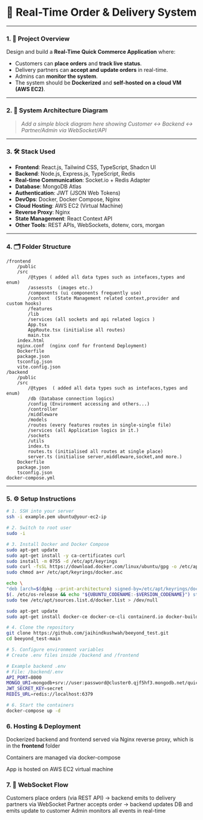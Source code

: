 # 🚀 Real-Time Order & Delivery System

---

### 1. 📌 Project Overview

Design and build a **Real-Time Quick Commerce Application** where:

- Customers can **place orders** and **track live status**.
- Delivery partners can **accept and update orders** in real-time.
- Admins can **monitor the system**.
- The system should be **Dockerized** and **self-hosted on a cloud VM (AWS EC2)**.

---

### 2. 🧩 System Architecture Diagram

> _Add a simple block diagram here showing Customer ↔ Backend ↔ Partner/Admin via WebSocket/API_

---

### 3. 🛠️ Stack Used

- **Frontend**: React.js, Tailwind CSS, TypeScript, Shadcn UI  
- **Backend**: Node.js, Express.js, TypeScript, Redis  
- **Real-time Communication**: Socket.io + Redis Adapter 
- **Database**: MongoDB Atlas  
- **Authentication**: JWT (JSON Web Tokens)  
- **DevOps**: Docker, Docker Compose, Nginx  
- **Cloud Hosting**: AWS EC2 (Virtual Machine)  
- **Reverse Proxy**: Nginx  
- **State Management**: React Context API  
- **Other Tools**: REST APIs, WebSockets, dotenv, cors, morgan

---

### 4. 🗂️ Folder Structure
    /frontend
        /public
        /src
            /@types ( added all data types such as intefaces,types and enum)
            /assessts  (images etc.)
            /components (ui components frequently use)
            /context  (State Management related context,provider and custom hooks)
            /features 
            /lib
            /services (all sockets and api related logics )
            App.tsx  
            AppRoute.tsx (initialise all routes)
            main.tsx
        index.html
        nginx.conf  (nginx conf for frontend Deployment)
        Dockerfile
        package.json
        tsconfig.json
        vite.config.json
    /backend
        /public
        /src
            /@types  ( added all data types such as intefaces,types and enum)
            /db (Database connection logics)
            /config (Environment accessing and others...)
            /controller 
            /middleware
            /models
            /routes (every features routes in single-single file)
            /services (all Application logics in it.)
            /sockets 
            /utils
            index.ts
            routes.ts (initialised all routes at single place)
            server.ts (initialise server,middleware,socket,and more.)
        Dockerfile
        package.json
        tsconfig.json
    docker-compose.yml



---

### 5. ⚙️ Setup Instructions

```bash
# 1. SSH into your server
ssh -i example.pem ubuntu@your-ec2-ip

# 2. Switch to root user
sudo -i

# 3. Install Docker and Docker Compose
sudo apt-get update
sudo apt-get install -y ca-certificates curl
sudo install -m 0755 -d /etc/apt/keyrings
sudo curl -fsSL https://download.docker.com/linux/ubuntu/gpg -o /etc/apt/keyrings/docker.asc
sudo chmod a+r /etc/apt/keyrings/docker.asc

echo \
"deb [arch=$(dpkg --print-architecture) signed-by=/etc/apt/keyrings/docker.asc] https://download.docker.com/linux/ubuntu \
$(. /etc/os-release && echo "${UBUNTU_CODENAME:-$VERSION_CODENAME}") stable" | \
sudo tee /etc/apt/sources.list.d/docker.list > /dev/null

sudo apt-get update
sudo apt-get install docker-ce docker-ce-cli containerd.io docker-buildx-plugin docker-compose-plugin

# 4. Clone the repository
git clone https://github.com/jaihindkushwah/beeyond_test.git
cd beeyond_test-main

# 5. Configure environment variables
# Create .env files inside /backend and /frontend

# Example backend .env
# File: /backend/.env
API_PORT=8000
MONGO_URI=mongodb+srv://user:password@cluster0.qjf5hf3.mongodb.net/quick-com
JWT_SECRET_KEY=secret
REDIS_URL=redis://localhost:6379

# 6. Start the containers
docker-compose up -d

```

### 6. Hosting & Deployment
Dockerized backend and frontend served via Nginx reverse proxy, which is in the **frontend** folder

Containers are managed via docker-compose

App is hosted on AWS EC2 virtual machine


### 7. 📡 WebSocket Flow
Customers place orders (via REST API) → backend emits to delivery partners via WebSocket
Partner accepts order → backend updates DB and emits update to customer
Admin monitors all events in real-time

